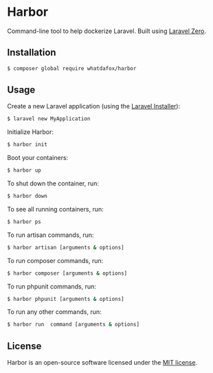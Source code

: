 # Harbor

Command-line tool to help dockerize Laravel. Built using [Laravel Zero](https://github.com/laravel-zero/laravel-zero).

## Installation

```bash
$ composer global require whatdafox/harbor
```

## Usage

Create a new Laravel application (using the [Laravel Installer](https://laravel.com/docs/5.7/installation#installing-laravel)):

```bash
$ laravel new MyApplication
```

Initialize Harbor:

```bash
$ harbor init
```

Boot your containers:

```bash
$ harbor up
```

To shut down the container, run:

```bash
$ harbor down
```

To see all running containers, run:

```bash
$ harbor ps
```

To run artisan commands, run:

```bash
$ harbor artisan [arguments & options]
```

To run composer commands, run:

```bash
$ harbor composer [arguments & options]
```

To run phpunit commands, run:

```bash
$ harbor phpunit [arguments & options]
```

To run any other commands, run:

```bash
$ harbor run  command [arguments & options]
```

## License

Harbor is an open-source software licensed under the [MIT license](https://github.com/whatdafox/harbor/blob/master/LICENSE.md).
